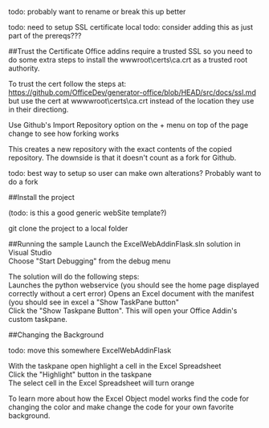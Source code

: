 
todo: probably want to rename or break this up better 

todo: need to setup SSL certificate local
todo: consider adding this as just part of the prereqs???

##Trust the Certificate
Office addins require a trusted SSL so you need to do some extra steps to install the wwwroot\certs\ca.crt as a trusted root authority.  

To trust the cert follow the steps at: https://github.com/OfficeDev/generator-office/blob/HEAD/src/docs/ssl.md 
but use the cert at wwwwroot\certs\ca.crt instead of the location they use in their directiong.


Use Github's Import Repository option on the + menu on top of the page
change to see how forking works

This creates a new repository with the exact contents of the copied repository. The downside is that it doesn't count as a fork for Github.

todo: best way to setup so user can make own alterations? Probably want to do a fork

##Install the project

 (todo: is this a good generic webSite template?)  
 
git clone the project to a local folder

##Running the sample 
Launch the ExcelWebAddinFlask.sln solution in Visual Studio  
Choose "Start Debugging" from the debug menu

The solution will do the following steps:  
Launches the python webservice (you should see the home page displayed correctly without a cert error) 
Opens an Excel document with the manifest (you should see in excel a "Show TaskPane button"  
Click the "Show Taskpane Button". This will open your Office Addin's custom taskpane.


##Changing the Background  

todo: move this somewhere ExcelWebAddinFlask

With the taskpane open highlight a cell in the Excel Spreadsheet  
Click the "Highlight" button in the taskpane  
The select cell in the Excel Spreadsheet will turn orange  

To learn more about how the Excel Object model works find the code for changing the color and make change the code for your own favorite background.